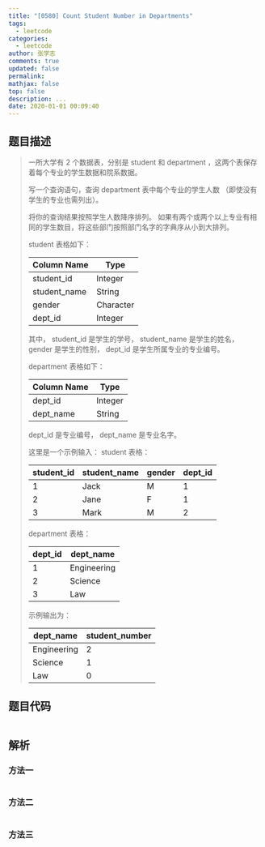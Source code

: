 ```yaml
---
title: "[0580] Count Student Number in Departments"
tags:
  - leetcode
categories:
  - leetcode
author: 张学志
comments: true
updated: false
permalink:
mathjax: false
top: false
description: ...
date: 2020-01-01 00:09:40
---
```


## 题目描述

> 一所大学有 2 个数据表，分别是 student 和 department ，这两个表保存着每个专业的学生数据和院系数据。 
> 
> 写一个查询语句，查询 department 表中每个专业的学生人数 （即使没有学生的专业也需列出）。 
> 
> 将你的查询结果按照学生人数降序排列。 如果有两个或两个以上专业有相同的学生数目，将这些部门按照部门名字的字典序从小到大排列。 
> 
> student 表格如下： 
> 
> | Column Name  | Type      |
> |--------------|-----------|
> | student_id   | Integer   |
> | student_name | String    |
> | gender       | Character |
> | dept_id      | Integer   |
> 
> 
> 其中， student_id 是学生的学号， student_name 是学生的姓名， gender 是学生的性别， dept_id 是学生所属专业的专业编号。 
> 
> department 表格如下： 
> 
> | Column Name | Type    |
> |-------------|---------|
> | dept_id     | Integer |
> | dept_name   | String  |
> 
> 
> dept_id 是专业编号， dept_name 是专业名字。 
> 
> 这里是一个示例输入： 
> student 表格： 
> 
> | student_id | student_name | gender | dept_id |
> |------------|--------------|--------|---------|
> | 1          | Jack         | M      | 1       |
> | 2          | Jane         | F      | 1       |
> | 3          | Mark         | M      | 2       |
> 
> 
> department 表格： 
> 
> | dept_id | dept_name   |
> |---------|-------------|
> | 1       | Engineering |
> | 2       | Science     |
> | 3       | Law         |
> 
> 
> 示例输出为： 
> 
> | dept_name   | student_number |
> |-------------|----------------|
> | Engineering | 2              |
> | Science     | 1              |
> | Law         | 0              |
> 
> 

## 题目代码

```cpp

```

## 解析

### 方法一

```cpp

```

### 方法二

```cpp

```

### 方法三

```cpp

```

